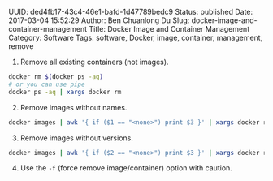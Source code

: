 UUID: ded4fb17-43c4-46e1-bafd-1d47789bedc9
Status: published
Date: 2017-03-04 15:52:29
Author: Ben Chuanlong Du
Slug: docker-image-and-container-management
Title: Docker Image and Container Management
Category: Software
Tags: software, Docker, image, container, management, remove

1. Remove all existing containers (not images).
```bash
docker rm $(docker ps -aq)
# or you can use pipe
docker ps -aq | xargs docker rm
```

2. Remove images without names.
```bash
docker images | awk '{ if ($1 == "<none>") print $3 }' | xargs docker rmi
```

3. Remove images without versions.
```bash
docker images | awk '{ if ($2 == "<none>") print $3 }' | xargs docker rmi
```

4. Use the `-f` (force remove image/container) option with caution.



